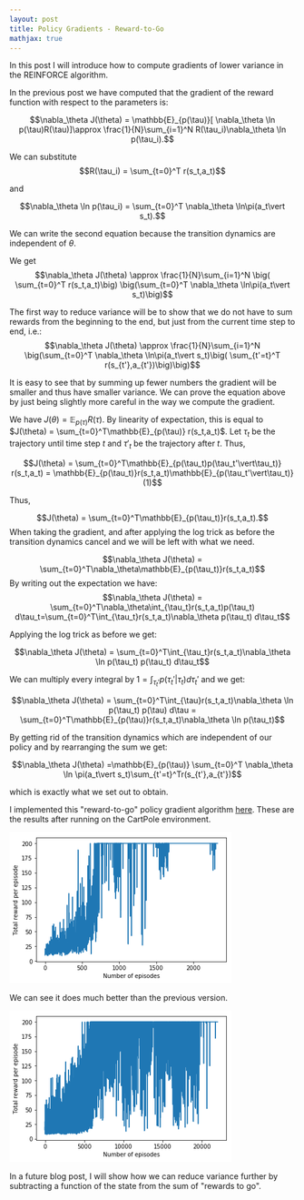 ```yaml
---
layout: post
title: Policy Gradients - Reward-to-Go
mathjax: true
---
```

 
 In this post I will introduce how to compute gradients of lower variance in the REINFORCE algorithm. 

In the previous post we have computed that the gradient of the reward function with respect to the parameters is:

$$\nabla_\theta J(\theta)  = \mathbb{E}_{p(\tau)}[ \nabla_\theta \ln p(\tau)R(\tau)]\approx \frac{1}{N}\sum_{i=1}^N R(\tau_i)\nabla_\theta \ln p(\tau_i).$$

We can substitute
$$R(\tau_i) = \sum_{t=0}^T r(s_t,a_t)$$ 

and 

$$\nabla_\theta \ln p(\tau_i) = \sum_{t=0}^T \nabla_\theta \ln\pi(a_t\vert s_t).$$

We can write the second equation because the transition dynamics are independent of $\theta$.

We get
$$\nabla_\theta J(\theta)  \approx \frac{1}{N}\sum_{i=1}^N \big( \sum_{t=0}^T r(s_t,a_t)\big) \big(\sum_{t=0}^T \nabla_\theta \ln\pi(a_t\vert s_t)\big)$$

The first way to reduce variance will be to show that we do not have to sum rewards from the beginning to the end, but just from the current time step to end, i.e.:
$$\nabla_\theta J(\theta)  \approx \frac{1}{N}\sum_{i=1}^N  \big(\sum_{t=0}^T \nabla_\theta \ln\pi(a_t\vert s_t)\big( \sum_{t'=t}^T r(s_{t'},a_{t'})\big)\big)$$

It is easy to see that by summing up fewer numbers the gradient will be smaller and thus have smaller variance. We can prove the equation above by just being slightly more careful in the way we compute the gradient.

We have $J(\theta) = \mathbb{E}_{p(\tau)} R(\tau)$. By linearity of expectation, this is equal to $J(\theta) = \sum_{t=0}^T\mathbb{E}_{p(\tau)} r(s_t,a_t)$.  Let $\tau_t$ be the trajectory until time step $t$ and $\tau'_t$ be the trajectory after $t$. Thus,

$$J(\theta) = \sum_{t=0}^T\mathbb{E}_{p(\tau_t)p(\tau_t'\vert\tau_t)} r(s_t,a_t) = \mathbb{E}_{p(\tau_t)}r(s_t,a_t)\mathbb{E}_{p(\tau_t'\vert\tau_t)} (1)$$ 

Thus,

$$J(\theta) = \sum_{t=0}^T\mathbb{E}_{p(\tau_t)}r(s_t,a_t).$$
When taking the gradient, and after applying the log trick as before the transition dynamics cancel and we will be left with what we need.

$$\nabla_\theta J(\theta) = \sum_{t=0}^T\nabla_\theta\mathbb{E}_{p(\tau_t)}r(s_t,a_t)$$
By writing out the expectation we have:
$$\nabla_\theta J(\theta) = \sum_{t=0}^T\nabla_\theta\int_{\tau_t}r(s_t,a_t)p(\tau_t) d\tau_t=\sum_{t=0}^T\int_{\tau_t}r(s_t,a_t)\nabla_\theta p(\tau_t) d\tau_t$$

Applying the log trick as before we get:

$$\nabla_\theta J(\theta) = \sum_{t=0}^T\int_{\tau_t}r(s_t,a_t)\nabla_\theta \ln p(\tau_t) p(\tau_t) d\tau_t$$

We can multiply every integral by $1 = \int_{\tau_t'}p(\tau_t'\vert\tau_t)d\tau_t'$ and we get:

$$\nabla_\theta J(\theta) = \sum_{t=0}^T\int_{\tau}r(s_t,a_t)\nabla_\theta \ln p(\tau_t) p(\tau) d\tau = \sum_{t=0}^T\mathbb{E}_{p(\tau)}r(s_t,a_t)\nabla_\theta \ln p(\tau_t)$$

By getting rid of the transition dynamics which are independent of our policy and by rearranging the sum we get:

$$\nabla_\theta J(\theta) =\mathbb{E}_{p(\tau)} \sum_{t=0}^T \nabla_\theta \ln \pi(a_t\vert s_t)\sum_{t'=t}^Tr(s_{t'},a_{t'})$$

which is exactly what we set out to obtain. 

I implemented this "reward-to-go" policy gradient algorithm [here](https://github.com/alexandrumilu/rl/blob/master/policy_gradient_algorithms/policy_gradient_reward_to_go_agent.py). These are the results after running on the CartPole environment. 

![Results](/assets/PG_rtg_on_CartPole.png)


We can see it does much better than the previous version. 


![Results](/assets/PG_on_CartPole.png)

In a future blog post, I will show how we can reduce variance further by subtracting a function of the state from the sum of "rewards to go".
